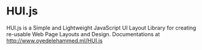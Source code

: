 # HUI.js
HUI.js is a Simple and Lightweight JavaScript UI Layout Library for creating re-usable Web Page Layouts and Design. Documentations at http://www.oyedelehammed.ml/HUI.js

